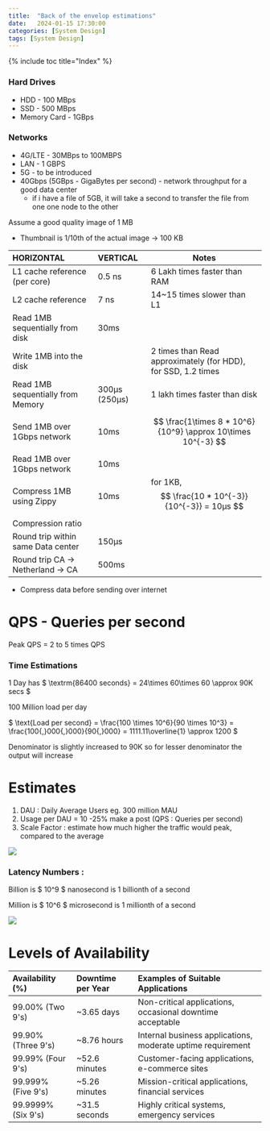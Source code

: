 ```yaml
---
title:  "Back of the envelop estimations"
date:   2024-01-15 17:30:00
categories: [System Design]
tags: [System Design]
---
```

{% include toc title="Index" %}

### Hard Drives
* HDD - 100 MBps
* SSD - 500 MBps
* Memory Card - 1GBps 

### Networks
* 4G/LTE - 30MBps to 100MBPS
* LAN - 1 GBPS
* 5G - to be introduced
* 40Gbps (5GBps - GigaBytes per second) - network throughput for a good data center
    - if i have a file of 5GB, it will take a second to transfer the file from one one node to the other


Assume a good quality image of 1 MB
 * Thumbnail is 1/10th of the actual image -> 100 KB


| **HORIZONTAL**                     | **VERTICAL** | Notes                                                         |
|:-----------------------------------|:------------|---------------------------------------------------------------|
| L1 cache reference (per core)      | 0.5 ns      | 6 Lakh times faster than RAM                                  |
| L2 cache reference                 | 7 ns        | 14~15 times slower than L1                                    |
| Read 1MB sequentially from disk    | 30ms        |                                                               |
| Write 1MB into the disk            |             | 2 times than Read approximately (for HDD), for SSD, 1.2 times |
| Read 1MB sequentially from Memory  | 300μs (250μs) | 1 lakh times faster than disk                                 |
| Send 1MB over 1Gbps network        | 10ms        | $$ \frac{1\times 8 * 10^6}{10^9} \approx 10\times 10^{-3} $$  |
| Read 1MB over 1Gbps network        | 10ms        |                                                               |
| Compress 1MB using Zippy           | 10ms        | for 1KB, $$ \frac{10 * 10^{-3}}{10^{-3}} = 10μs $$            |
| Compression ratio                  |             |                                                               |
| Round trip within same Data center | 150μs       ||
| Round trip CA -> Netherland -> CA  | 500ms       ||


* Compress data before sending over internet

# QPS - Queries per second

Peak QPS = 2 to 5 times QPS

### Time Estimations

1 Day has $ \textrm{86400 seconds} = 24\times 60\times 60 \approx 90K secs $

100 Million load per day 


$ \text{Load per second} = \frac{100 \times 10^6}{90 \times 10^3} = \frac{100{,}000{,}000}{90{,}000} = 1111.11\overline{1} \approx 1200 $ 


Denominator is slightly increased to 90K so for lesser denominator the output will increase

# Estimates

1. DAU : Daily Average Users eg. 300 million MAU
2. Usage per DAU = 10 -25% make a post  (QPS : Queries per second)
3. Scale Factor : estimate how much higher the traffic would peak, compared to the average

![](https://www.youtube.com/watch?v=UC5xf8FbdJc)

### Latency Numbers : 

Billion is $ 10^9 $
nanosecond is 1 billionth of a second

Million is $ 10^6 $
microsecond is 1 millionth of a second

![](https://www.youtube.com/watch?v=FqR5vESuKe0)


# Levels of Availability
| Availability (%)   | Downtime per Year | Examples of Suitable Applications                            |
|:-------------------|:------------------|:-------------------------------------------------------------|
| 99.00% (Two 9's)   | ~3.65 days        | Non-critical applications, occasional downtime acceptable    |
| 99.90% (Three 9's) | ~8.76 hours       | Internal business applications, moderate uptime requirement  |
| 99.99% (Four 9's)  | ~52.6 minutes     | Customer-facing applications, e-commerce sites               |
| 99.999% (Five 9's) | ~5.26 minutes     | Mission-critical applications, financial services            |
| 99.9999% (Six 9's) | ~31.5 seconds     | Highly critical systems, emergency services                  |
